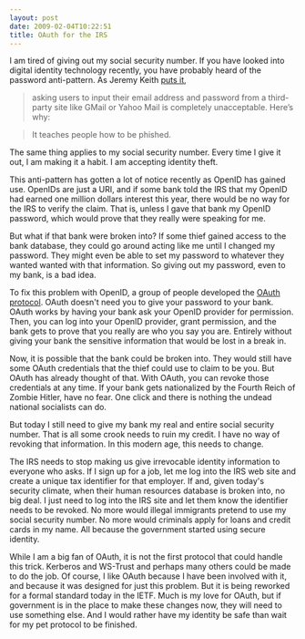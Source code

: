 ```yaml
---
layout: post
date: 2009-02-04T10:22:51
title: OAuth for the IRS
---
```


I am tired of giving out my social security number. If you have looked
into digital identity technology recently, you have probably heard of
the password anti-pattern. As Jeremy Keith [puts it][],

> asking users to input their email address and password from a
> third-party site like GMail or Yahoo Mail is completely unacceptable.
> Here’s why:

> It teaches people how to be phished.

The same thing applies to my social security number. Every time I give
it out, I am making it a habit. I am accepting identity theft.

This anti-pattern has gotten a lot of notice recently as OpenID has
gained use. OpenIDs are just a URI, and if some bank told the IRS that
my OpenID had earned one million dollars interest this year, there would
be no way for the IRS to verify the claim. That is, unless I gave that
bank my OpenID password, which would prove that they really were
speaking for me.

But what if that bank were broken into? If some thief gained access to
the bank database, they could go around acting like me until I changed
my password. They might even be able to set my password to whatever they
wanted wanted with that information. So giving out my password, even to
my bank, is a bad idea.

To fix this problem with OpenID, a group of people developed the [OAuth
protocol][]. OAuth doesn't need you to give your password to your bank.
OAuth works by having your bank ask your OpenID provider for permission.
Then, you can log into your OpenID provider, grant permission, and the
bank gets to prove that you really are who you say you are. Entirely
without giving your bank the sensitive information that would be lost in
a break in.

Now, it is possible that the bank could be broken into. They would still
have some OAuth credentials that the thief could use to claim to be you.
But OAuth has already thought of that. With OAuth, you can revoke those
credentials at any time. If your bank gets nationalized by the Fourth
Reich of Zombie Hitler, have no fear. One click and there is nothing the
undead national socialists can do.

But today I still need to give my bank my real and entire social
security number. That is all some crook needs to ruin my credit. I have
no way of revoking that information. In this modern age, this needs to
change.

The IRS needs to stop making us give irrevocable identity information to
everyone who asks. If I sign up for a job, let me log into the IRS web
site and create a unique tax identifier for that employer. If and, given
today's security climate, when their human resources database is broken
into, no big deal. I just need to log into the IRS site and let them
know the identifier needs to be revoked. No more would illegal
immigrants pretend to use my social security number. No more would
criminals apply for loans and credit cards in my name. All because the
government started using secure identity.

While I am a big fan of OAuth, it is not the first protocol that could
handle this trick. Kerberos and WS-Trust and perhaps many others could
be made to do the job. Of course, I like OAuth because I have been
involved with it, and because it was designed for just this problem. But
it is being reworked for a formal standard today in the IETF. Much is my
love for OAuth, but if government is in the place to make these changes
now, they will need to use something else. And I would rather have my
identity be safe than wait for my pet protocol to be finished.

  [puts it]: http://adactio.com/journal/1357/
  [OAuth protocol]: http://oauth.net/
